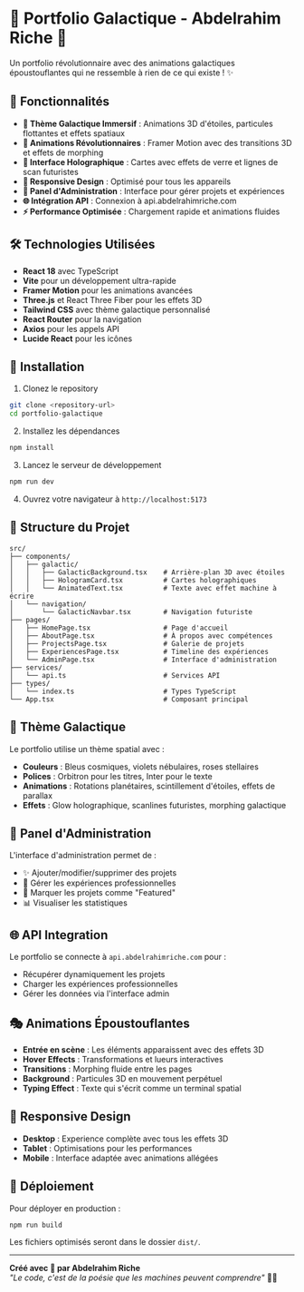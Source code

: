 # 🌌 Portfolio Galactique - Abdelrahim Riche 🚀

Un portfolio révolutionnaire avec des animations galactiques époustouflantes qui ne ressemble à rien de ce qui existe ! ✨

## 🎯 Fonctionnalités

- **🌟 Thème Galactique Immersif** : Animations 3D d'étoiles, particules flottantes et effets spatiaux
- **🚀 Animations Révolutionnaires** : Framer Motion avec des transitions 3D et effets de morphing
- **💫 Interface Holographique** : Cartes avec effets de verre et lignes de scan futuristes
- **📱 Responsive Design** : Optimisé pour tous les appareils
- **🔐 Panel d'Administration** : Interface pour gérer projets et expériences
- **🌐 Intégration API** : Connexion à api.abdelrahimriche.com
- **⚡ Performance Optimisée** : Chargement rapide et animations fluides

## 🛠️ Technologies Utilisées

- **React 18** avec TypeScript
- **Vite** pour un développement ultra-rapide
- **Framer Motion** pour les animations avancées
- **Three.js** et React Three Fiber pour les effets 3D
- **Tailwind CSS** avec thème galactique personnalisé
- **React Router** pour la navigation
- **Axios** pour les appels API
- **Lucide React** pour les icônes

## 🚀 Installation

1. Clonez le repository
```bash
git clone <repository-url>
cd portfolio-galactique
```

2. Installez les dépendances
```bash
npm install
```

3. Lancez le serveur de développement
```bash
npm run dev
```

4. Ouvrez votre navigateur à `http://localhost:5173`

## 📁 Structure du Projet

```
src/
├── components/
│   ├── galactic/
│   │   ├── GalacticBackground.tsx    # Arrière-plan 3D avec étoiles
│   │   ├── HologramCard.tsx          # Cartes holographiques
│   │   └── AnimatedText.tsx          # Texte avec effet machine à écrire
│   └── navigation/
│       └── GalacticNavbar.tsx        # Navigation futuriste
├── pages/
│   ├── HomePage.tsx                  # Page d'accueil
│   ├── AboutPage.tsx                 # À propos avec compétences
│   ├── ProjectsPage.tsx              # Galerie de projets
│   ├── ExperiencesPage.tsx           # Timeline des expériences
│   └── AdminPage.tsx                 # Interface d'administration
├── services/
│   └── api.ts                        # Services API
├── types/
│   └── index.ts                      # Types TypeScript
└── App.tsx                           # Composant principal
```

## 🎨 Thème Galactique

Le portfolio utilise un thème spatial avec :
- **Couleurs** : Bleus cosmiques, violets nébulaires, roses stellaires
- **Polices** : Orbitron pour les titres, Inter pour le texte
- **Animations** : Rotations planétaires, scintillement d'étoiles, effets de parallax
- **Effets** : Glow holographique, scanlines futuristes, morphing galactique

## 🔐 Panel d'Administration

L'interface d'administration permet de :
- ✨ Ajouter/modifier/supprimer des projets
- 💼 Gérer les expériences professionnelles
- 🎯 Marquer les projets comme "Featured"
- 📊 Visualiser les statistiques

## 🌐 API Integration

Le portfolio se connecte à `api.abdelrahimriche.com` pour :
- Récupérer dynamiquement les projets
- Charger les expériences professionnelles
- Gérer les données via l'interface admin

## 🎭 Animations Époustouflantes

- **Entrée en scène** : Les éléments apparaissent avec des effets 3D
- **Hover Effects** : Transformations et lueurs interactives
- **Transitions** : Morphing fluide entre les pages
- **Background** : Particules 3D en mouvement perpétuel
- **Typing Effect** : Texte qui s'écrit comme un terminal spatial

## 📱 Responsive Design

- **Desktop** : Experience complète avec tous les effets 3D
- **Tablet** : Optimisations pour les performances
- **Mobile** : Interface adaptée avec animations allégées

## 🚀 Déploiement

Pour déployer en production :

```bash
npm run build
```

Les fichiers optimisés seront dans le dossier `dist/`.

---

**Créé avec 💜 par Abdelrahim Riche**  
*"Le code, c'est de la poésie que les machines peuvent comprendre"* 🚀✨
